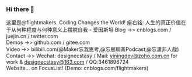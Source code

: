 ### Hi there 👋  
这里是@flightmakers.  Coding Changes the World!
座右铭: 人生的真正价值在于从何种程度与何种意义上摆脱自我 - 爱因斯坦
Blog ->> cnblogs.com / juejin.cn / twitter.com  
Demos ->> github.com / gitee.com  
Video ->> bilibili.com(@Maker忘我思考,@忘思聊斋Podcast,@忘潇非人哉)  
Contact ->> Wechat: designecstasy / Mail: yiningdev@zoho.com.cn for work & designecstasy@163.com / QQ:3461896724  
Website... on FocusList! (Demo: cnblogs.com/flightmakers)  

<!--
**flightmakers/flightmakers** is a ✨ _special_ ✨ repository because its `README.md` (this file) appears on your GitHub profile.

Here are some ideas to get you started:

- 🔭 I’m currently working on ...
- 🌱 I’m currently learning ...
- 👯 I’m looking to collaborate on ...
- 🤔 I’m looking for help with ...
- 💬 Ask me about ...
- 📫 How to reach me: ...
- 😄 Pronouns: ...
- ⚡ Fun fact: ...
-->
